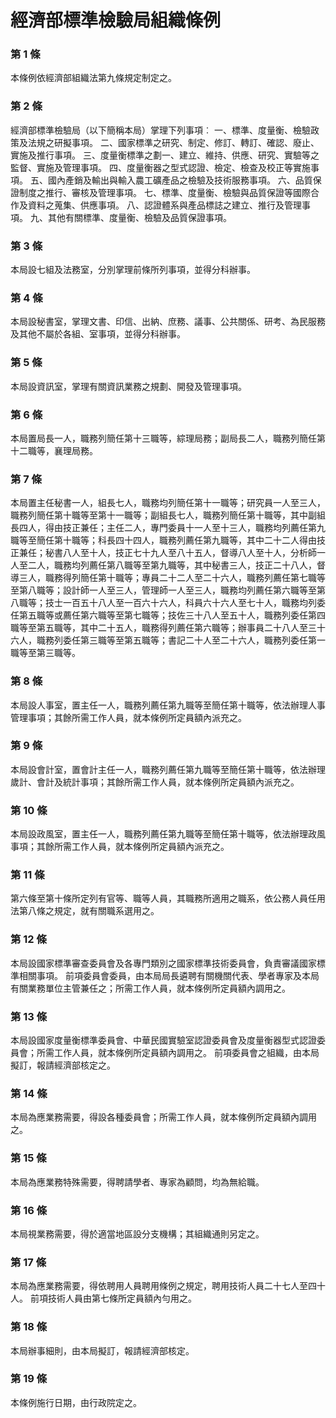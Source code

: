 # 經濟部標準檢驗局組織條例

### 第 1 條

本條例依經濟部組織法第九條規定制定之。

### 第 2 條

經濟部標準檢驗局（以下簡稱本局）掌理下列事項︰
一、標準、度量衡、檢驗政策及法規之研擬事項。
二、國家標準之研究、制定、修訂、轉訂、確認、廢止、實施及推行事項。
三、度量衡標準之劃一、建立、維持、供應、研究、實驗等之監督、實施及管理事項。
四、度量衡器之型式認證、檢定、檢查及校正等實施事項。
五、國內產銷及輸出與輸入農工礦產品之檢驗及技術服務事項。
六、品質保證制度之推行、審核及管理事項。
七、標準、度量衡、檢驗與品質保證等國際合作及資料之蒐集、供應事項。
八、認證體系與產品標誌之建立、推行及管理事項。
九、其他有關標準、度量衡、檢驗及品質保證事項。

### 第 3 條

本局設七組及法務室，分別掌理前條所列事項，並得分科辦事。

### 第 4 條

本局設秘書室，掌理文書、印信、出納、庶務、議事、公共關係、研考、為民服務及其他不屬於各組、室事項，並得分科辦事。

### 第 5 條

本局設資訊室，掌理有關資訊業務之規劃、開發及管理事項。

### 第 6 條

本局置局長一人，職務列簡任第十三職等，綜理局務；副局長二人，職務列簡任第十二職等，襄理局務。

### 第 7 條

本局置主任秘書一人，組長七人，職務均列簡任第十一職等；研究員一人至三人，職務列簡任第十職等至第十一職等；副組長七人，職務列簡任第十職等，其中副組長四人，得由技正兼任；主任二人，專門委員十一人至十三人，職務均列薦任第九職等至簡任第十職等；科長四十四人，職務列薦任第九職等，其中二十二人得由技正兼任；秘書八人至十人，技正七十九人至八十五人，督導八人至十人，分析師一人至二人，職務均列薦任第八職等至第九職等，其中秘書三人，技正二十八人，督導三人，職務得列簡任第十職等；專員二十二人至二十六人，職務列薦任第七職等至第八職等；設計師一人至三人，管理師一人至三人，職務均列薦任第六職等至第八職等；技士一百五十八人至一百六十六人，科員六十六人至七十人，職務均列委任第五職等或薦任第六職等至第七職等；技佐三十八人至五十人，職務列委任第四職等至第五職等，其中二十五人，職務得列薦任第六職等；辦事員二十八人至三十六人，職務列委任第三職等至第五職等；書記二十人至二十六人，職務列委任第一職等至第三職等。

### 第 8 條

本局設人事室，置主任一人，職務列薦任第九職等至簡任第十職等，依法辦理人事管理事項；其餘所需工作人員，就本條例所定員額內派充之。

### 第 9 條

本局設會計室，置會計主任一人，職務列薦任第九職等至簡任第十職等，依法辦理歲計、會計及統計事項；其餘所需工作人員，就本條例所定員額內派充之。

### 第 10 條

本局設政風室，置主任一人，職務列薦任第九職等至簡任第十職等，依法辦理政風事項；其餘所需工作人員，就本條例所定員額內派充之。

### 第 11 條

第六條至第十條所定列有官等、職等人員，其職務所適用之職系，依公務人員任用法第八條之規定，就有關職系選用之。

### 第 12 條

本局設國家標準審查委員會及各專門類別之國家標準技術委員會，負責審議國家標準相關事項。
前項委員會委員，由本局局長遴聘有關機關代表、學者專家及本局有關業務單位主管兼任之；所需工作人員，就本條例所定員額內調用之。

### 第 13 條

本局設國家度量衡標準委員會、中華民國實驗室認證委員會及度量衡器型式認證委員會；所需工作人員，就本條例所定員額內調用之。
前項委員會之組織，由本局擬訂，報請經濟部核定之。

### 第 14 條

本局為應業務需要，得設各種委員會；所需工作人員，就本條例所定員額內調用之。

### 第 15 條

本局為應業務特殊需要，得聘請學者、專家為顧問，均為無給職。

### 第 16 條

本局視業務需要，得於適當地區設分支機構；其組織通則另定之。

### 第 17 條

本局為應業務需要，得依聘用人員聘用條例之規定，聘用技術人員二十七人至四十人。
前項技術人員由第七條所定員額內勻用之。

### 第 18 條

本局辦事細則，由本局擬訂，報請經濟部核定。

### 第 19 條

本條例施行日期，由行政院定之。
